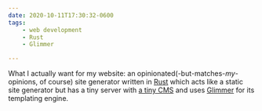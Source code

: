 ```yaml
---
date: 2020-10-11T17:30:32-0600
tags:
    - web development
    - Rust
    - Glimmer

---
```


What I actually want for my website: an opinionated(-but-matches-*my*-opinions, of course) site generator written in [Rust](https://www.rust-lang.org) which acts like a static site generator but has a tiny server with [a tiny CMS](https://fasterthanli.me/articles/a-new-website-for-2020) and uses [Glimmer](https://github.com/glimmerjs) for its templating engine.